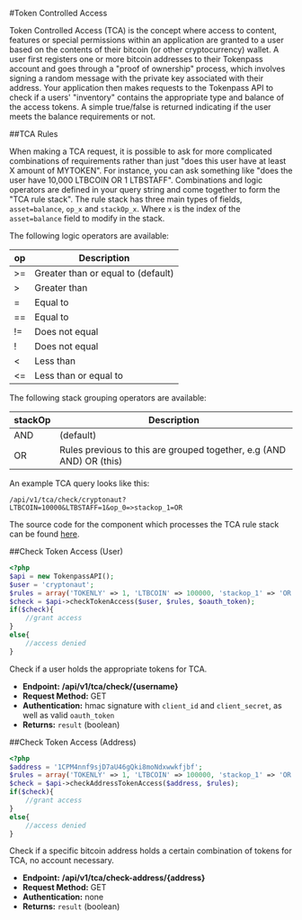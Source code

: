 #Token Controlled Access

Token Controlled Access (TCA) is the concept where access to content, features or special permissions within
an application are granted to a user based on the contents of their bitcoin (or other cryptocurrency) wallet. 
A user first registers one or more bitcoin addresses to their Tokenpass account and goes through a "proof of ownership" process, 
which involves signing a random message with the private key associated with their address. Your application then
makes requests to the Tokenpass API to check if a users' "inventory" contains the appropriate type and balance of the access tokens.
A simple true/false is returned indicating if the user meets the balance requirements or not.

##TCA Rules

When making a TCA request, it is possible to ask for more complicated combinations of requirements rather than just "does this user have at least X amount of MYTOKEN".
For instance, you can ask something like "does the user have 10,000 LTBCOIN OR 1 LTBSTAFF". Combinations and logic operators are defined in your query string
and come together to form the "TCA rule stack". The rule stack has three main types of fields, ```asset=balance```, ```op_x``` and ```stackOp_x```. 
Where ```x``` is the index of the ```asset=balance``` field to modify in the stack.

The following logic operators are available:

| op  | Description                        |
|-----|------------------------------------|
| >=  | Greater than or equal to (default) |
| >   | Greater than                       |
| =   | Equal to                           |
| ==  | Equal to                           |
| !=  | Does not equal                     |
| !   | Does not equal                     |
| <   | Less than                          |
| <=  | Less than or equal to              |

The following stack grouping operators are available:

| stackOp   | Description                                                          |
|-----------|----------------------------------------------------------------------|
| AND       | (default)                                                            |
| OR        | Rules previous to this are grouped together, e.g (AND AND) OR (this) |

An example TCA query looks like this:

``` /api/v1/tca/check/cryptonaut?LTBCOIN=10000&LTBSTAFF=1&op_0=>stackop_1=OR ```

The source code for the component which processes the TCA rule stack can be found [here](https://github.com/tokenly/token-controlled-access/blob/master/src/Tokenly/TCA/Access.php). 

##Check Token Access (User)

```php
<?php
$api = new TokenpassAPI();
$user = 'cryptonaut';
$rules = array('TOKENLY' => 1, 'LTBCOIN' => 100000, 'stackop_1' => 'OR');
$check = $api->checkTokenAccess($user, $rules, $oauth_token);
if($check){
    //grant access
}
else{
    //access denied
}

```

Check if a user holds the appropriate tokens for TCA. 

* **Endpoint:** **/api/v1/tca/check/{username}**
* **Request Method:** GET
* **Authentication:** hmac signature with `client_id` and `client_secret`, as well as valid `oauth_token`
* **Returns:** `result` (boolean)

##Check Token Access (Address)

```php
<?php
$address = '1CPM4nnf9sjD7aU46gQki8moNdxwwkfjbf';
$rules = array('TOKENLY' => 1, 'LTBCOIN' => 100000, 'stackop_1' => 'OR');
$check = $api->checkAddressTokenAccess($address, $rules);
if($check){
    //grant access
}
else{
    //access denied
}

```

Check if a specific bitcoin address holds a certain combination of tokens for TCA, no account necessary.

* **Endpoint:** **/api/v1/tca/check-address/{address}**
* **Request Method:** GET
* **Authentication:** none
* **Returns:** `result` (boolean)
